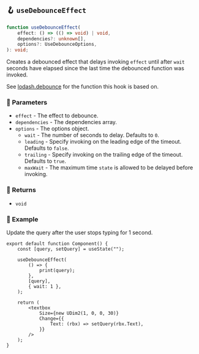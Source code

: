 ## 🪝 `useDebounceEffect`

```ts
function useDebounceEffect(
	effect: () => (() => void) | void,
	dependencies?: unknown[],
	options?: UseDebounceOptions,
): void;
```

Creates a debounced effect that delays invoking `effect` until after `wait` seconds have elapsed since the last time the debounced function was invoked.

See [lodash.debounce](https://lodash.com/docs/4.17.15#debounce) for the function this hook is based on.

### 📕 Parameters

-   `effect` - The effect to debounce.
-   `dependencies` - The dependencies array.
-   `options` - The options object.
    -   `wait` - The number of seconds to delay. Defaults to `0`.
    -   `leading` - Specify invoking on the leading edge of the timeout. Defaults to `false`.
    -   `trailing` - Specify invoking on the trailing edge of the timeout. Defaults to `true`.
    -   `maxWait` - The maximum time `state` is allowed to be delayed before invoking.

### 📗 Returns

-   `void`

### 📘 Example

Update the query after the user stops typing for 1 second.

```tsx
export default function Component() {
	const [query, setQuery] = useState("");

	useDebounceEffect(
		() => {
			print(query);
		},
		[query],
		{ wait: 1 },
	);

	return (
		<textbox
			Size={new UDim2(1, 0, 0, 30)}
			Change={{
				Text: (rbx) => setQuery(rbx.Text),
			}}
		/>
	);
}
```
